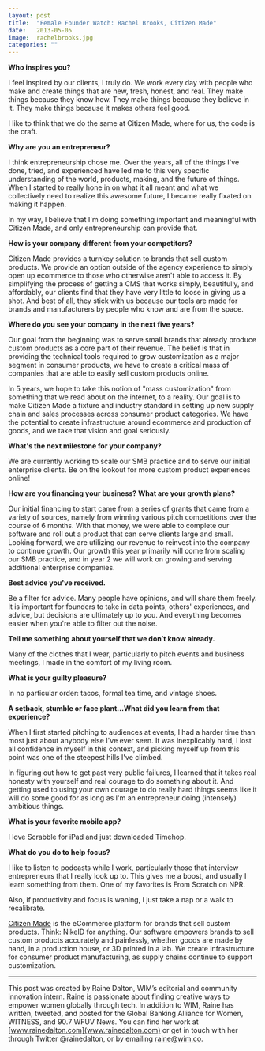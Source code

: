 ```yaml
---
layout: post
title:  "Female Founder Watch: Rachel Brooks, Citizen Made"
date:   2013-05-05
image:  rachelbrooks.jpg
categories: ""
---
```


**Who inspires you?**

I feel inspired by our clients, I truly do. We work every day with people who make and create things that are new, fresh, honest, and real. They make things because they know how. They make things because they believe in it. They make things because it makes others feel good. 

I like to think that we do the same at Citizen Made, where for us, the code is the craft.  
 

**Why are you an entrepreneur?** 

I think entrepreneurship chose me. Over the years, all of the things I've done, tried, and experienced have led me to this very specific understanding of the world, products, making, and the future of things. When I started to really hone in on what it all meant and what we collectively need to realize this awesome future, I became really fixated on making it happen. 

In my way, I believe that I'm doing something important and meaningful with Citizen Made, and only entrepreneurship can provide that.


**How is your company different from your competitors?**

Citizen Made provides a turnkey solution to brands that sell custom products. We provide an option outside of the agency experience to simply open up ecommerce to those who otherwise aren't able to access it. By simplifying the process of getting a CMS that works simply, beautifully, and affordably, our clients find that they have very little to loose in giving us a shot. And best of all, they stick with us because our tools are made for brands and manufacturers by people who know and are from the space.


**Where do you see your company in the next five years?**

Our goal from the beginning was to serve small brands that already produce custom products as a core part of their revenue. The belief is that in providing the technical tools required to grow customization as a major segment in consumer products, we have to create a critical mass of companies that are able to easily sell custom products online.  

In 5 years, we hope to take this notion of "mass customization" from something that we read about on the internet, to a reality. Our goal is to make Citizen Made a fixture and industry standard in setting up new supply chain and sales processes across consumer product categories. We have the potential to create infrastructure around ecommerce and production of goods, and we take that vision and goal seriously.


**What's the next milestone for your company?** 

We are currently working to scale our SMB practice and to serve our initial enterprise clients. Be on the lookout for more custom product experiences online! 


**How are you financing your business? What are your growth plans?** 

Our initial financing to start came from a series of grants that came from a variety of sources, namely from winning various pitch competitions over the course of 6 months. With that money, we were able to complete our software and roll out a product that can serve clients large and small. Looking forward, we are utilizing our revenue to reinvest into the company to continue growth. Our growth this year primarily will come from scaling our SMB practice, and in year 2 we will work on growing and serving additional enterprise companies.


**Best advice you've received.**

Be a filter for advice. Many people have opinions, and will share them freely. It is important for founders to take in data points, others' experiences, and advice, but decisions are ultimately up to you. And everything becomes easier when you're able to filter out the noise.

 
**Tell me something about yourself that we don’t know already.**

Many of the clothes that I wear, particularly to pitch events and business meetings, I made in the comfort of my living room.

 
**What is your guilty pleasure?**

In no particular order: tacos, formal tea time, and vintage shoes.

 
**A setback, stumble or face plant...What did you learn from that experience?**

When I first started pitching to audiences at events, I had a harder time than most just about anybody else I've ever seen. It was inexplicably hard, I lost all confidence in myself in this context, and picking myself up from this point was one of the steepest hills I've climbed.

In figuring out how to get past very public failures, I learned that it takes real honesty with yourself and real courage to do something about it. And getting used to using your own courage to do really hard things seems like it will do some good for as long as I'm an entrepreneur doing (intensely) ambitious things.


**What is your favorite mobile app?**

I love Scrabble for iPad and just downloaded Timehop.


**What do you do to help focus?**

I like to listen to podcasts while I work, particularly those that interview entrepreneurs that I really look up to. This gives me a boost, and usually I learn something from them. One of my favorites is From Scratch on NPR.

Also, if productivity and focus is waning, I just take a nap or a walk to recalibrate.


[Citizen Made](http://www.citizenmade.co/) is the eCommerce platform for brands that sell custom products. Think: NikeID for anything. Our software empowers brands to sell custom products accurately and painlessly, whether goods are made by hand, in a production house, or 3D printed in a lab. We create infrastructure for consumer product manufacturing, as supply chains continue to support customization. 


 ______________________________________________________                                                                                       

This post was created by Raine Dalton, WIM’s editorial and community innovation intern. Raine is passionate about finding creative ways to empower women globally through tech. In addition to WIM, Raine has written, tweeted, and posted for the Global Banking Alliance for Women, WITNESS, and 90.7 WFUV News. You can find her work at [www.rainedalton.com](www.rainedalton.com) or get in touch with her through Twitter @rainedalton, or by emailing [raine@wim.co](mailto:raine@wim.co).                                   
